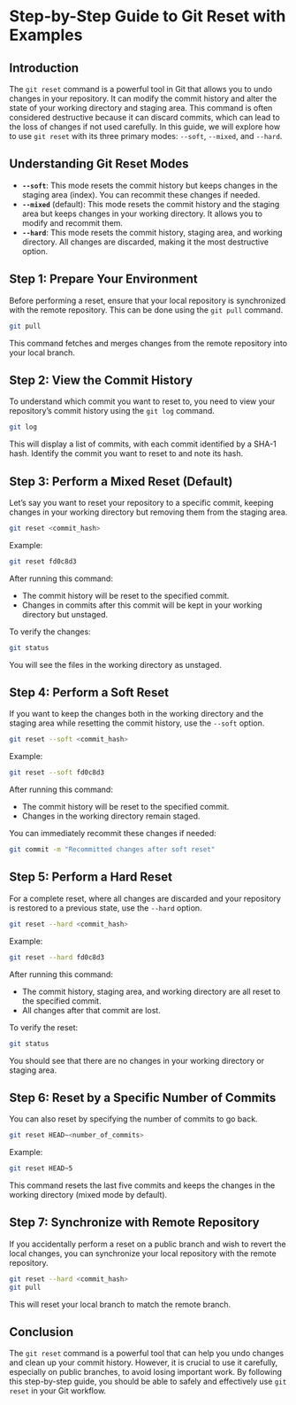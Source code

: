 # Step-by-Step Guide to Git Reset with Examples

## Introduction

The `git reset` command is a powerful tool in Git that allows you to undo changes in your repository. It can modify the commit history and alter the state of your working directory and staging area. This command is often considered destructive because it can discard commits, which can lead to the loss of changes if not used carefully. In this guide, we will explore how to use `git reset` with its three primary modes: `--soft`, `--mixed`, and `--hard`.

## Understanding Git Reset Modes

- **`--soft`**: This mode resets the commit history but keeps changes in the staging area (index). You can recommit these changes if needed.
- **`--mixed`** (default): This mode resets the commit history and the staging area but keeps changes in your working directory. It allows you to modify and recommit them.
- **`--hard`**: This mode resets the commit history, staging area, and working directory. All changes are discarded, making it the most destructive option.

## Step 1: Prepare Your Environment

Before performing a reset, ensure that your local repository is synchronized with the remote repository. This can be done using the `git pull` command.

```bash
git pull
```

This command fetches and merges changes from the remote repository into your local branch.

## Step 2: View the Commit History

To understand which commit you want to reset to, you need to view your repository’s commit history using the `git log` command.

```bash
git log
```

This will display a list of commits, with each commit identified by a SHA-1 hash. Identify the commit you want to reset to and note its hash.

## Step 3: Perform a Mixed Reset (Default)

Let’s say you want to reset your repository to a specific commit, keeping changes in your working directory but removing them from the staging area.

```bash
git reset <commit_hash>
```

Example:

```bash
git reset fd0c8d3
```

After running this command:
- The commit history will be reset to the specified commit.
- Changes in commits after this commit will be kept in your working directory but unstaged.

To verify the changes:

```bash
git status
```

You will see the files in the working directory as unstaged.

## Step 4: Perform a Soft Reset

If you want to keep the changes both in the working directory and the staging area while resetting the commit history, use the `--soft` option.

```bash
git reset --soft <commit_hash>
```

Example:

```bash
git reset --soft fd0c8d3
```

After running this command:
- The commit history will be reset to the specified commit.
- Changes in the working directory remain staged.

You can immediately recommit these changes if needed:

```bash
git commit -m "Recommitted changes after soft reset"
```

## Step 5: Perform a Hard Reset

For a complete reset, where all changes are discarded and your repository is restored to a previous state, use the `--hard` option.

```bash
git reset --hard <commit_hash>
```

Example:

```bash
git reset --hard fd0c8d3
```

After running this command:
- The commit history, staging area, and working directory are all reset to the specified commit.
- All changes after that commit are lost.

To verify the reset:

```bash
git status
```

You should see that there are no changes in your working directory or staging area.

## Step 6: Reset by a Specific Number of Commits

You can also reset by specifying the number of commits to go back.

```bash
git reset HEAD~<number_of_commits>
```

Example:

```bash
git reset HEAD~5
```

This command resets the last five commits and keeps the changes in the working directory (mixed mode by default).

## Step 7: Synchronize with Remote Repository

If you accidentally perform a reset on a public branch and wish to revert the local changes, you can synchronize your local repository with the remote repository.

```bash
git reset --hard <commit_hash>
git pull
```

This will reset your local branch to match the remote branch.

## Conclusion

The `git reset` command is a powerful tool that can help you undo changes and clean up your commit history. However, it is crucial to use it carefully, especially on public branches, to avoid losing important work. By following this step-by-step guide, you should be able to safely and effectively use `git reset` in your Git workflow.
